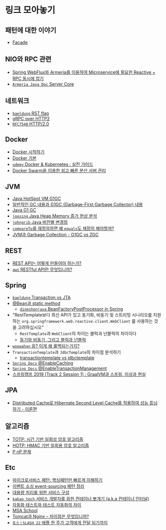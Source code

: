 # 링크 모아놓기

## 패턴에 대한 이야기

- [Facade](https://springframework.guru/gang-of-four-design-patterns/facade-pattern/)

## NIO와 RPC 관련

- [Spring WebFlux와 Armeria를 이용하여 Microservice에 필요한 Reactive + RPC 동시에 잡기](https://d2.naver.com/helloworld/6080222)
- [`Armeria Java Doc` Server Core](https://javadoc.io/doc/com.linecorp.armeria/armeria-javadoc/latest/com/linecorp/armeria/server/package-summary.html)

## 네트워크

- [`baeldung` RST flag](https://www.baeldung.com/cs/tcp-ip-reset-flag)
- [gRPC over HTTP2](https://github.com/grpc/grpc/blob/master/doc/PROTOCOL-HTTP2.md)
- [`RFC7540` HTTP/2.0](https://httpwg.org/specs/rfc7540.html#FrameHeader)

## Docker

- [Docker 시작하기](https://medium.com/dtevangelist/docker-%EC%8B%9C%EC%9E%91%ED%95%98%EA%B8%B0-f930c5484f71)
- [Docker 기본](https://medium.com/dtevangelist/docker-%EA%B8%B0%EB%B3%B8-1-8-hello-docker-5165abd00a3d)
- [`udemy` Docker & Kubernetes : 실전 가이드](https://www.udemy.com/course/docker-kubernetes-2022/)
- [Docker Swarm을 이용한 쉽고 빠른 분산 서버 관리](https://subicura.com/2017/02/25/container-orchestration-with-docker-swarm.html)

## JVM

- [Java HotSpot VM G1GC](https://johngrib.github.io/wiki/java-g1gc/)
- [일반적인 GC 내용과 G1GC (Garbage-First Garbage Collector) 내용](https://thinkground.studio/%EC%9D%BC%EB%B0%98%EC%A0%81%EC%9D%B8-gc-%EB%82%B4%EC%9A%A9%EA%B3%BC-g1gc-garbage-first-garbage-collector-%EB%82%B4%EC%9A%A9/)
- [Java G1 GC](https://kwonnam.pe.kr/wiki/java/g1gc)
- [`joosing` Java,Heap Memory 증가 현상 분석](https://velog.io/@joosing/Java-heap-memory-growth-analysis)
- [`johngrib` Java 버전별 변경점](https://johngrib.github.io/wiki/java/enhancements/)
- [`compareTo`를 재정의하면 왜 `equals`도 재정의 해야할까?](https://ohtaeg.tistory.com/3)
- [JVM과 Garbage Collection - G1GC vs ZGC](https://huisam.tistory.com/entry/jvmgc)

## REST

- [REST API는 어떻게 만들어야 하는가?](https://codesoom.github.io/wiki/api-design/03/)
- [`aws` RESTful API란 무엇입니까?](https://aws.amazon.com/ko/what-is/restful-api/)

## Spring

- [`baeldung` Transaction vs JTA](https://www.baeldung.com/spring-vs-jta-transactional)
- [@Bean과 static method](https://dev-youngjun.tistory.com/261)
  - [`dineshonjava` BeanFactoryPostProcessor in Spring](https://www.dineshonjava.com/writing-beanfactorypostprocessor-in/)
- "RestTemplate보다 최신 API가 있고 동기화, 비동기 및 스트리밍 시나리오를 지원하는 `org.springframework.web.reactive.client.WebClient` 를 사용하는 것을 고려하십시오"
  - `RestTemplate`과 `WebClient`의 차이는 블럭과 넌블럭의 차이이다
  - [동기와 비동기, 그리고 블럭과 넌블럭](https://musma.github.io/2019/04/17/blocking-and-synchronous.html)
- [`woowahan` 응? 이게 왜 롤백되는거지?](https://techblog.woowahan.com/2606/)
- `TransactionTemplate`과 `JdbcTemplate`의 차이점 분석하기
   - [transactiontemplate vs jdbctemplate](https://stackoverflow.com/questions/6558871/transactiontemplate-vs-jdbctemplate)
- [`Spring Docs` @EnableCaching](https://docs.spring.io/spring-framework/docs/current/javadoc-api/org/springframework/cache/annotation/EnableCaching.html)
- [`Spring Docs` @EnableTransactionManagement](https://docs.spring.io/spring-framework/docs/current/javadoc-api/org/springframework/transaction/annotation/EnableTransactionManagement.html)
- [스프링캠프 2019 [Track 2 Session 1] : GraalVM과 스프링, 이상과 현실](https://www.youtube.com/watch?v=C7toO3WV1NQ&ab_channel=springcamp.io)

## JPA

- [Distributed Cache로 Hibernate Second Level Cache를 적용하여 성능 튜닝하기 - 이론편](https://pkgonan.github.io/2020/05/distributed-hibernate-second-level-cache-1)

## 알고리즘

- [TOTP: 시간 기반 일회성 암호 알고리즘](https://www.rfc-editor.org/rfc/rfc6238)
- [HOTP: HMAC 기반 일회용 암호 알고리즘](https://www.rfc-editor.org/rfc/rfc4226)
- [P nP 문제](https://gazelle-and-cs.tistory.com/64)

## Etc

- [마이크로서비스 패턴: 핵심패턴만 빠르게 이해하기](https://happycloud-lee.tistory.com/m/154?category=902418)
- [이벤트 소싱 event-sourcing 패턴 정리](https://edykim.com/ko/post/eventsourcing-pattern-cleanup/)
- [대용량 처리를 위한 서비스 구성](https://jistol.github.io/architecture/2017/02/14/architecture-traffic-issue/)
- [`kakao tech` 서비스 개발자를 위한 컨테이너 뽀개기 (a.k.a 컨테이너 인터널)](https://tech.kakaoenterprise.com/m/150)
- [자동화 테스트와 테스트 자동화의 차이](https://blog.naver.com/wisestone2007/221848534889)
- [MSA School](http://www.msaschool.io/operation/introduction/example-domain/)
- [Tomcat과 Nginx – 차이점은 무엇입니까?](https://cloudinfrastructureservices.co.uk/tomcat-vs-nginx-whats-the-difference/)
- [`토스ㅣSLASH 22` 애플 한 주가 고객에게 전달 되기까지](https://www.youtube.com/watch?v=UOWy6zdsD-c&ab_channel=%ED%86%A0%EC%8A%A4)
